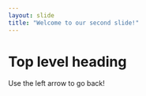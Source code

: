 ```yaml
---
layout: slide
title: "Welcome to our second slide!"
---
```

# Top level heading
Use the left arrow to go back!
